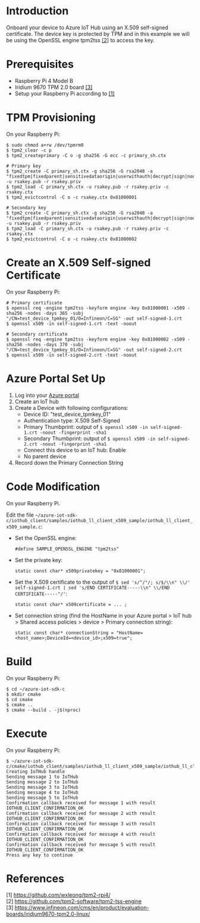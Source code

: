 # Introduction

Onboard your device to Azure IoT Hub using an X.509 self-signed certificate. The device key is protected by TPM and in this example we will be using the OpenSSL engine tpm2tss [[2]](#2) to access the key.

# Prerequisites

- Raspberry Pi 4 Model B 
- Iridium 9670 TPM 2.0 board [[3]](#3)
- Setup your Raspberry Pi according to [[1]](#1)

# TPM Provisioning

On your Raspberry Pi:
```
$ sudo chmod a+rw /dev/tpmrm0
$ tpm2_clear -c p
$ tpm2_createprimary -C o -g sha256 -G ecc -c primary_sh.ctx

# Primary key
$ tpm2_create -C primary_sh.ctx -g sha256 -G rsa2048 -a "fixedtpm|fixedparent|sensitivedataorigin|userwithauth|decrypt|sign|noda" -u rsakey.pub -r rsakey.priv
$ tpm2_load -C primary_sh.ctx -u rsakey.pub -r rsakey.priv -c rsakey.ctx
$ tpm2_evictcontrol -C o -c rsakey.ctx 0x81000001

# Secondary key
$ tpm2_create -C primary_sh.ctx -g sha256 -G rsa2048 -a "fixedtpm|fixedparent|sensitivedataorigin|userwithauth|decrypt|sign|noda" -u rsakey.pub -r rsakey.priv
$ tpm2_load -C primary_sh.ctx -u rsakey.pub -r rsakey.priv -c rsakey.ctx
$ tpm2_evictcontrol -C o -c rsakey.ctx 0x81000002
```

# Create an X.509 Self-signed Certificate

On your Raspberry Pi:
```
# Primary certificate
$ openssl req -engine tpm2tss -keyform engine -key 0x81000001 -x509 -sha256 -nodes -days 365 -subj "/CN=test_device_tpmkey_01/O=Infineon/C=SG" -out self-signed-1.crt
$ openssl x509 -in self-signed-1.crt -text -noout

# Secondary certificate
$ openssl req -engine tpm2tss -keyform engine -key 0x81000002 -x509 -sha256 -nodes -days 370 -subj "/CN=test_device_tpmkey_01/O=Infineon/C=SG" -out self-signed-2.crt
$ openssl x509 -in self-signed-2.crt -text -noout
```
<!-- seems like the subject field of a certificate is not verified, no need to include Device ID or any unique device information -->

# Azure Portal Set Up

1. Log into your [Azure portal](https://portal.azure.com/)
2. Create an IoT hub
3. Create a Device with following configurations:
    - Device ID: "test_device_tpmkey_01"
    - Authentication type: X.509 Self-Signed
    - Primary Thumbprint: output of `$ openssl x509 -in self-signed-1.crt -noout -fingerprint -sha1`
    - Secondary Thumbprint: output of `$ openssl x509 -in self-signed-2.crt -noout -fingerprint -sha1`
    - Connect this device to an IoT hub: Enable
    - No parent device
4. Record down the Primary Connection String

# Code Modification

On your Raspberry Pi.

Edit the file `~/azure-iot-sdk-c/iothub_client/samples/iothub_ll_client_x509_sample/iothub_ll_client_x509_sample.c`:
- Set the OpenSSL engine:
    ```
    #define SAMPLE_OPENSSL_ENGINE "tpm2tss"
    ```
- Set the private key:
    ```
    static const char* x509privatekey = "0x81000001";
    ```
- Set the X.509 certificate to the output of `$ sed 's/^/"/; s/$/\\n" \\/' self-signed-1.crt | sed 's/END CERTIFICATE-----\\n" \\/END CERTIFICATE-----"/'`:
    ```
    static const char* x509certificate = ... ;
    ```
- Set connection string (find the HostName in your Azure portal > IoT hub > Shared access policies > device > Primary connection string):
    ```
    static const char* connectionString = "HostName=<host_name>;DeviceId=<device_id>;x509=true";
    ```

# Build

On your Raspberry Pi:
```
$ cd ~/azure-iot-sdk-c
$ mkdir cmake
$ cd cmake
$ cmake ..
$ cmake --build . -j$(nproc)
```

# Execute

On your Raspberry Pi:
```
$ ~/azure-iot-sdk-c/cmake/iothub_client/samples/iothub_ll_client_x509_sample/iothub_ll_client_x509_sample
Creating IoTHub handle
Sending message 1 to IoTHub
Sending message 2 to IoTHub
Sending message 3 to IoTHub
Sending message 4 to IoTHub
Sending message 5 to IoTHub
Confirmation callback received for message 1 with result IOTHUB_CLIENT_CONFIRMATION_OK
Confirmation callback received for message 2 with result IOTHUB_CLIENT_CONFIRMATION_OK
Confirmation callback received for message 3 with result IOTHUB_CLIENT_CONFIRMATION_OK
Confirmation callback received for message 4 with result IOTHUB_CLIENT_CONFIRMATION_OK
Confirmation callback received for message 5 with result IOTHUB_CLIENT_CONFIRMATION_OK
Press any key to continue
```

# References

<a id="1">[1] https://github.com/wxleong/tpm2-rpi4/</a> <br>
<a id="2">[2] https://github.com/tpm2-software/tpm2-tss-engine</a> <br>
<a id="3">[3] https://www.infineon.com/cms/en/product/evaluation-boards/iridium9670-tpm2.0-linux/</a> <br>